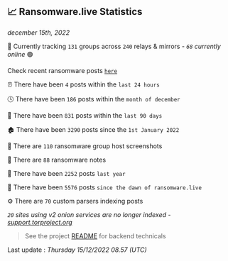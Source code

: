 
## 📈 Ransomware.live Statistics
_december 15th, 2022_

🔎 Currently tracking `131` groups across `240` relays & mirrors - _`68` currently online_ 🟢

Check recent ransomware posts [`here`](recentposts.md)


⏰ There have been `4` posts within the `last 24 hours`

🕓 There have been `186` posts within the `month of december`

📅 There have been `831` posts within the `last 90 days`

🏚 There have been `3290` posts since the `1st January 2022`

📸 There are `110` ransomware group host screenshots

📝 There are `88` ransomware notes

🚀 There have been `2252` posts `last year`

🐣 There have been `5576` posts `since the dawn of ransomware.live`

⚙️ There are `70` custom parsers indexing posts

_`20` sites using v2 onion services are no longer indexed - [support.torproject.org](https://support.torproject.org/onionservices/v2-deprecation/)_

> See the project [README](https://github.com/jmousqueton/ransomwatch#readme) for backend technicals



Last update : _Thursday 15/12/2022 08.57 (UTC)_

